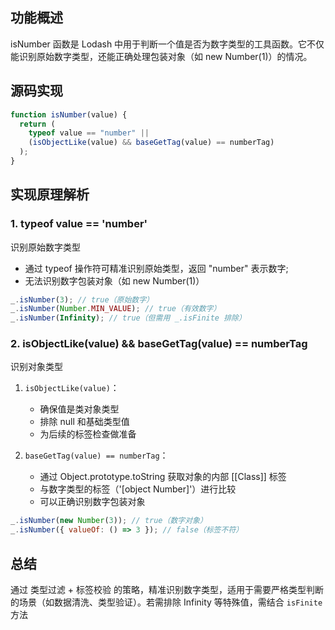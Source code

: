 ## 功能概述

isNumber 函数是 Lodash 中用于判断一个值是否为数字类型的工具函数。它不仅能识别原始数字类型，还能正确处理包装对象（如 new Number(1)）的情况。

## 源码实现

```js
function isNumber(value) {
  return (
    typeof value == "number" ||
    (isObjectLike(value) && baseGetTag(value) == numberTag)
  );
}
```

## 实现原理解析

### 1. typeof value == 'number'

识别原始数字类型

- 通过 typeof 操作符可精准识别原始类型，返回 "number" 表示数字;
- 无法识别数字包装对象（如 new Number(1)）

```js
_.isNumber(3); // true（原始数字）
_.isNumber(Number.MIN_VALUE); // true（有效数字）
_.isNumber(Infinity); // true（但需用 _.isFinite 排除）
```

### 2. isObjectLike(value) && baseGetTag(value) == numberTag

识别对象类型

1. `isObjectLike(value)`：

   - 确保值是类对象类型
   - 排除 null 和基础类型值
   - 为后续的标签检查做准备

2. `baseGetTag(value) == numberTag`：
   - 通过 Object.prototype.toString 获取对象的内部 [[Class]] 标签
   - 与数字类型的标签（'[object Number]'）进行比较
   - 可以正确识别数字包装对象

```js
_.isNumber(new Number(3)); // true（数字对象）
_.isNumber({ valueOf: () => 3 }); // false（标签不符）
```

## 总结

通过 类型过滤 + 标签校验 的策略，精准识别数字类型，适用于需要严格类型判断的场景（如数据清洗、类型验证）。若需排除 Infinity 等特殊值，需结合 `isFinite` 方法
